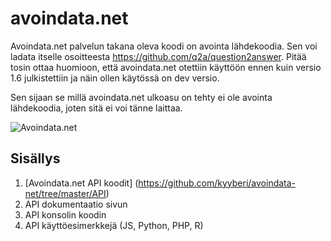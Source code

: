avoindata.net
=============


Avoindata.net palvelun takana oleva koodi on avointa lähdekoodia. Sen voi ladata itselle osoitteesta https://github.com/q2a/question2answer. Pitää tosin ottaa huomioon, että avoindata.net otettiin käyttöön ennen kuin versio 1.6 julkistettiin ja näin ollen käytössä on dev versio.

Sen sijaan se millä avoindata.net ulkoasu on tehty ei ole avointa lähdekoodia, joten sitä ei voi tänne laittaa.

![Avoindata.net](http://avoindata.net/images/github/avoin-front.png)

Sisällys
--------

1. [Avoindata.net API koodit] (https://github.com/kyyberi/avoindata-net/tree/master/API)
2. API dokumentaatio sivun
3. API konsolin koodin
4. API käyttöesimerkkejä (JS, Python, PHP, R)
